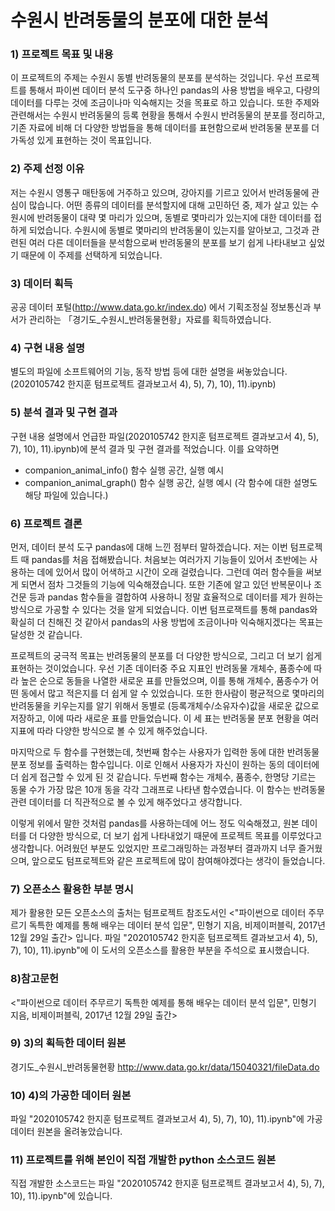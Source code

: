 # 수원시 반려동물의 분포에 대한 분석

### 1) 프로젝트 목표 및 내용

이 프로젝트의 주제는 수원시 동별 반려동물의 분포를 분석하는 것입니다. 우선 프로젝트를 통해서 파이썬 데이터 분석 도구중 하나인 pandas의 사용 방법을 배우고, 다량의 데이터를 다루는 것에 조금이나마 익숙해지는 것을 목표로 하고 있습니다. 또한 주제와 관련해서는 수원시 반려동물의 등록 현황을 통해서 수원시 반려동물의 분포를 정리하고, 기존 자료에 비해 더 다양한 방법들을 통해 데이터를 표현함으로써 반려동물 분포를 더 가독성 있게 표현하는 것이 목표입니다.

### 2) 주제 선정 이유

저는 수원시 영통구 매탄동에 거주하고 있으며, 강아지를 기르고 있어서 반려동물에 관심이 많습니다. 어떤 종류의 데이터를 분석할지에 대해 고민하던 중, 제가 살고 있는 수원시에 반려동물이 대략 몇 마리가 있으며, 동별로 몇마리가 있는지에 대한 데이터를 접하게 되었습니다. 수원시에 동별로 몇마리의 반려동물이 있는지를 알아보고, 그것과 관련된 여러 다른 데이터들을 분석함으로써 반려동물의 분포를 보기 쉽게 나타내보고 싶었기 때문에 이 주제를 선택하게 되었습니다.

### 3) 데이터 획득

공공 데이터 포털(http://www.data.go.kr/index.do) 에서 기획조정실 정보통신과 부서가 관리하는 「경기도_수원시_반려동물현황」자료를 획득하였습니다.

### 4) 구현 내용 설명

별도의 파일에 소프트웨어의 기능, 동작 방법 등에 대한 설명을 써놓았습니다.                            
(2020105742 한지훈 텀프로젝트 결과보고서 4), 5), 7), 10), 11).ipynb)

### 5) 분석 결과 및 구현 결과

구현 내용 설명에서 언급한 파일(2020105742 한지훈 텀프로젝트 결과보고서 4), 5), 7), 10), 11).ipynb)에 분석 결과 및 구현 결과를 적었습니다. 이를 요약하면

- companion_animal_info() 함수 실행 공간, 실행 예시
- companion_animal_graph() 함수 실행 공간, 실행 예시
(각 함수에 대한 설명도 해당 파일에 있습니다.)

### 6) 프로젝트 결론

  먼저, 데이터 분석 도구 pandas에 대해 느낀 점부터 말하겠습니다. 저는 이번 텀프로젝트 때 pandas를 처음 접해봤습니다. 처음보는 여러가지 기능들이 있어서 초반에는 사용하는 데에 있어서 많이 어색하고 시간이 오래 걸렸습니다. 그런데 여러 함수들을 써보게 되면서 점차 그것들의 기능에 익숙해졌습니다. 또한 기존에 알고 있던 반복문이나 조건문 등과 pandas 함수들을 결합하여 사용하니 정말 효율적으로 데이터를 제가 원하는 방식으로 가공할 수 있다는 것을 알게 되었습니다. 이번 텀프로잭트를 통해 pandas와 확실히 더 친해진 것 같아서 pandas의 사용 방법에 조금이나마 익숙해지겠다는 목표는 달성한 것 같습니다.

  프로젝트의 궁극적 목표는 반려동물의 분포를 더 다양한 방식으로, 그리고 더 보기 쉽게 표현하는 것이었습니다. 우선 기존 데이터중 주요 지표인 반려동물 개체수, 품종수에 따라 높은 순으로 동들을 나열한 새로운 표를 만들었으며, 이를 통해 개체수, 품종수가 어떤 동에서 많고 적은지를 더 쉽게 알 수 있었습니다. 또한 한사람이 평균적으로 몇마리의 반려동물을 키우는지를 알기 위해서 동별로 (등록개체수/소유자수)값을 새로운 값으로 저장하고, 이에 따라 새로운 표를 만들었습니다. 이 세 표는 반려동물 분포 현황을 여러 지표에 따라 다양한 방식으로 볼 수 있게 해주었습니다.
  
  마지막으로 두 함수를 구현했는데, 첫번째 함수는 사용자가 입력한 동에 대한 반려동물 분포 정보를 출력하는 함수입니다. 이로 인해서 사용자가 자신이 원하는 동의 데이터에 더 쉽게 접근할 수 있게 된 것 같습니다. 두번째 함수는 개체수, 품종수, 한명당 기르는 동물 수가 가장 많은 10개 동을 각각 그래프로 나타낸 함수였습니다. 이 함수는 반려동물 관련 데이터를 더 직관적으로 볼 수 있게 해주었다고 생각합니다.
  
  이렇게 위에서 말한 것처럼 pandas를 사용하는데에 어느 정도 익숙해졌고, 원본 데이터를 더 다양한 방식으로, 더 보기 쉽게 나타내었기 때문에 프로젝트 목표를 이루었다고 생각합니다. 어려웠던 부분도 있었지만 프로그래밍하는 과정부터 결과까지 너무 즐거웠으며, 앞으로도 텀프로젝트와 같은 프로젝트에 많이 참여해야겠다는 생각이 들었습니다.

### 7) 오픈소스 활용한 부분 명시

제가 활용한 모든 오픈소스의 출처는 텀프로젝트 참조도서인 <"파이썬으로 데이터 주무르기 독특한 예제를 통해 배우는 데이터 분석 입문", 민형기 지음, 비제이퍼블릭, 2017년 12월 29일 출간> 입니다. 파일 "2020105742 한지훈 텀프로젝트 결과보고서 4), 5), 7), 10), 11).ipynb"에 이 도서의 오픈소스를 활용한 부분을  주석으로 표시했습니다.

### 8)참고문헌

<"파이썬으로 데이터 주무르기 독특한 예제를 통해 배우는 데이터 분석 입문", 민형기 지음, 비제이퍼블릭, 2017년 12월 29일 출간>

### 9) 3)의 획득한 데이터 원본

경기도_수원시_반려동물현황
http://www.data.go.kr/data/15040321/fileData.do

### 10) 4)의 가공한 데이터 원본

파일 "2020105742 한지훈 텀프로젝트 결과보고서 4), 5), 7), 10), 11).ipynb"에 가공 데이터 원본을 올려놓았습니다.

### 11) 프로젝트를 위해 본인이 직접 개발한 python 소스코드 원본

직접 개발한 소스코드는 파일 "2020105742 한지훈 텀프로젝트 결과보고서 4), 5), 7), 10), 11).ipynb"에 있습니다.
